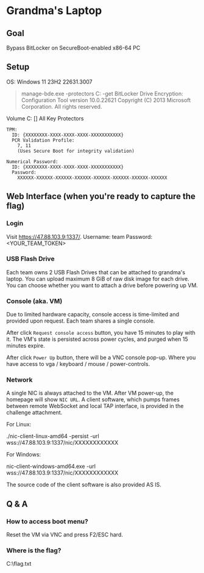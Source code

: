 # Grandma's Laptop


## Goal

Bypass BitLocker on SecureBoot-enabled x86-64 PC


## Setup

OS: Windows 11 23H2 22631.3007

> manage-bde.exe -protectors C: -get
BitLocker Drive Encryption: Configuration Tool version 10.0.22621
Copyright (C) 2013 Microsoft Corporation. All rights reserved.

Volume C: []
All Key Protectors

    TPM:
      ID: {XXXXXXXX-XXXX-XXXX-XXXX-XXXXXXXXXXX}
      PCR Validation Profile:
        7, 11
        (Uses Secure Boot for integrity validation)

    Numerical Password:
      ID: {XXXXXXXX-XXXX-XXXX-XXXX-XXXXXXXXXXX}
      Password:
        XXXXXX-XXXXXX-XXXXXX-XXXXXX-XXXXXX-XXXXXX-XXXXXX-XXXXXX


## Web Interface (when you're ready to capture the flag)

### Login

Visit https://47.88.103.9:1337/.
Username: team
Password: <YOUR_TEAM_TOKEN>

### USB Flash Drive

Each team owns 2 USB Flash Drives that can be attached to grandma's laptop.
You can upload maximum 8 GiB of raw disk image for each drive.
You can choose whether you want to attach a drive before powering up VM.

### Console (aka. VM)

Due to limited hardware capacity, console access is time-limited and provided
upon request. Each team shares a single console.

After click `Request console access` button, you have 15 minutes to play with
it. The VM's state is persisted across power cycles, and purged when 15 minutes
expire.

After click `Power Up` button, there will be a VNC console pop-up. Where you
have access to vga / keyboard / mouse / power-controls.

### Network

A single NIC is always attached to the VM. After VM power-up, the homepage
will show `NIC URL`. A client software, which pumps frames between remote
WebSocket and local TAP interface, is provided in the challenge attachment.

For Linux:

./nic-client-linux-amd64 -persist -url wss://47.88.103.9:1337/nic/XXXXXXXXXXXX

For Windows:

nic-client-windows-amd64.exe -url wss://47.88.103.9:1337/nic/XXXXXXXXXXXX

The source code of the client software is also provided AS IS.


## Q & A

### How to access boot menu?

Reset the VM via VNC and press F2/ESC hard.

### Where is the flag?

C:\flag.txt
